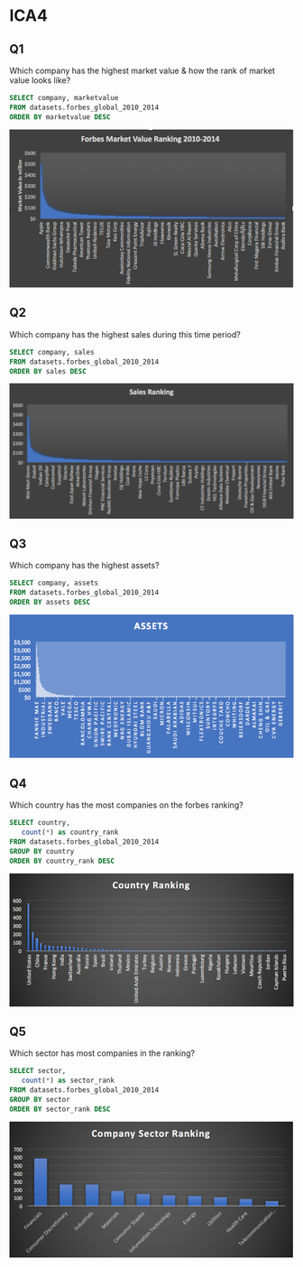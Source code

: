 # ICA4
## Q1
Which company has the highest market value & how the rank of market value looks like?

```sql
SELECT company, marketvalue
FROM datasets.forbes_global_2010_2014
ORDER BY marketvalue DESC
```
![ICA4](Visulization/ICA4-1.png)

## Q2
Which company has the highest sales during this time period?

```sql
SELECT company, sales 
FROM datasets.forbes_global_2010_2014
ORDER BY sales DESC
```
![ICA4](Visulization/ICA4-2.png)

## Q3
Which company has the highest assets?

```sql
SELECT company, assets 
FROM datasets.forbes_global_2010_2014
ORDER BY assets DESC
```
![ICA4](Visulization/ICA4-3.png)

## Q4
Which country has the most companies on the forbes ranking?

```sql
SELECT country,
   count(*) as country_rank
FROM datasets.forbes_global_2010_2014
GROUP BY country
ORDER BY country_rank DESC
```
![ICA4](Visulization/ICA4-4.png)

## Q5
Which sector has most companies in the ranking?

```sql
SELECT sector,
   count(*) as sector_rank
FROM datasets.forbes_global_2010_2014
GROUP BY sector
ORDER BY sector_rank DESC
```
![ICA4](Visulization/ICA4-5.png)
